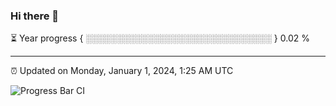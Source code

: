 ### Hi there 👋

⏳ Year progress { ░░░░░░░░░░░░░░░░░░░░░░░░░░░░░░ } 0.02 %

---

⏰ Updated on Monday, January 1, 2024, 1:25 AM UTC

![Progress Bar CI](https://github.com/arthurbuhl/arthurbuhl/workflows/Progress%20Bar%20CI/badge.svg)
